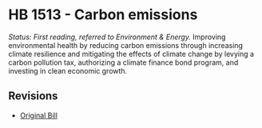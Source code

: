 # HB 1513 - Carbon emissions
*Status: First reading, referred to Environment & Energy.*
Improving environmental health by reducing carbon emissions through increasing climate resilience and mitigating the effects of climate change by levying a carbon pollution tax, authorizing a climate finance bond program, and investing in clean economic growth.

## Revisions
* [Original Bill](1/)